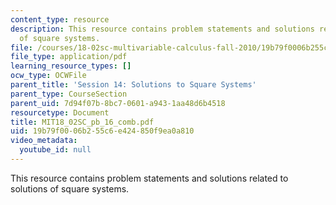 ```yaml
---
content_type: resource
description: This resource contains problem statements and solutions related to solutions
  of square systems.
file: /courses/18-02sc-multivariable-calculus-fall-2010/19b79f0006b255c6e424850f9ea0a810_MIT18_02SC_pb_16_comb.pdf
file_type: application/pdf
learning_resource_types: []
ocw_type: OCWFile
parent_title: 'Session 14: Solutions to Square Systems'
parent_type: CourseSection
parent_uid: 7d94f07b-8bc7-0601-a943-1aa48d6b4518
resourcetype: Document
title: MIT18_02SC_pb_16_comb.pdf
uid: 19b79f00-06b2-55c6-e424-850f9ea0a810
video_metadata:
  youtube_id: null
---
```

This resource contains problem statements and solutions related to solutions of square systems.

